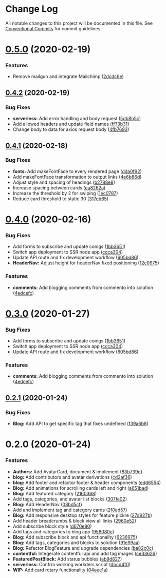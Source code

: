 # Change Log

All notable changes to this project will be documented in this file.
See [Conventional Commits](https://conventionalcommits.org) for commit guidelines.

# [0.5.0](https://gitlab.com/imaginedelements/heather-turano-coaching/live-life-mindful/compare/@live-life-mindful/blog@0.4.2...@live-life-mindful/blog@0.5.0) (2020-02-19)


### Features

* Remove mailgun and integrate Mailchimp ([2dcdc6e](https://gitlab.com/imaginedelements/heather-turano-coaching/live-life-mindful/commit/2dcdc6ee7fbef6c2df7783de0804632bf09904a0))





## [0.4.2](https://gitlab.com/imaginedelements/heather-turano-coaching/live-life-mindful/compare/@live-life-mindful/blog@0.4.1...@live-life-mindful/blog@0.4.2) (2020-02-19)


### Bug Fixes

* **serverless:** Add error handling and body request ([5db8b5c](https://gitlab.com/imaginedelements/heather-turano-coaching/live-life-mindful/commit/5db8b5cc7bdf6d46cc8eb43004bc4a3652ebd57c))
* Add allowed headers and update field names ([ff73b31](https://gitlab.com/imaginedelements/heather-turano-coaching/live-life-mindful/commit/ff73b31efb8536b21970cc5a7e4b3b66d07301f9))
* Change body to data for axios request body ([4fb7693](https://gitlab.com/imaginedelements/heather-turano-coaching/live-life-mindful/commit/4fb7693ee95dab84b81c5350ae2c1c0f092c095f))





## [0.4.1](https://gitlab.com/imaginedelements/heather-turano-coaching/live-life-mindful/compare/@live-life-mindful/blog@0.4.0...@live-life-mindful/blog@0.4.1) (2020-02-18)


### Bug Fixes

* **fonts:** Add makeFontFace to every rendered page ([dda0f92](https://gitlab.com/imaginedelements/heather-turano-coaching/live-life-mindful/commit/dda0f92050701d96f6dfe62ce55f9a042b4b83d0))
* Add makeFontFace transformation to output links ([4e6b86d](https://gitlab.com/imaginedelements/heather-turano-coaching/live-life-mindful/commit/4e6b86d43df53b30f1ead3926823428f850aba26))
* Adjust style and spacing of headings ([b2788e8](https://gitlab.com/imaginedelements/heather-turano-coaching/live-life-mindful/commit/b2788e88756e384b7bf9e721df8b14cd66a7c338))
* Increase spacing between cards ([ea8262a](https://gitlab.com/imaginedelements/heather-turano-coaching/live-life-mindful/commit/ea8262ae999d842028102b3dbbd4ee9c00437cc9))
* Increase the threshold by 2 for swiping ([1ec0787](https://gitlab.com/imaginedelements/heather-turano-coaching/live-life-mindful/commit/1ec0787b294d283a2369c29fdd1b19f10e938cd3))
* Reduce card threshold to static 30 ([317eb65](https://gitlab.com/imaginedelements/heather-turano-coaching/live-life-mindful/commit/317eb65a97c2da4492ebb30c04d6e723f4f28e69))





# [0.4.0](https://gitlab.com/imaginedelements/heather-turano-coaching/live-life-mindful/compare/@live-life-mindful/blog@0.2.1...@live-life-mindful/blog@0.4.0) (2020-02-16)


### Bug Fixes

* Add forms to subscribe and update conigs ([1bb3651](https://gitlab.com/imaginedelements/heather-turano-coaching/live-life-mindful/commit/1bb36517388e12332f2cefaccf5130f09dc86d88))
* Switch app deployment to SSR node app ([ccca304](https://gitlab.com/imaginedelements/heather-turano-coaching/live-life-mindful/commit/ccca304ec62eabe12d39ac8ae6b2317ba08f7606))
* Update API route and fix development workflow ([605bd86](https://gitlab.com/imaginedelements/heather-turano-coaching/live-life-mindful/commit/605bd861e25c2ff48257aca422c3904b05ae4348))
* **HeaderNav:** Adjust height for headerNav fixed positioning ([12c0975](https://gitlab.com/imaginedelements/heather-turano-coaching/live-life-mindful/commit/12c0975b7a72b89621d0b07c830f248b1e1c05bf))


### Features

* **comments:** Add blogging comments from commento into solution ([4edcefc](https://gitlab.com/imaginedelements/heather-turano-coaching/live-life-mindful/commit/4edcefca04eedf629062f2629b1971660aba547a))





# [0.3.0](https://gitlab.com/imaginedelements/heather-turano-coaching/live-life-mindful/compare/@live-life-mindful/blog@0.2.1...@live-life-mindful/blog@0.3.0) (2020-01-27)


### Bug Fixes

* Add forms to subscribe and update conigs ([1bb3651](https://gitlab.com/imaginedelements/heather-turano-coaching/live-life-mindful/commit/1bb36517388e12332f2cefaccf5130f09dc86d88))
* Switch app deployment to SSR node app ([ccca304](https://gitlab.com/imaginedelements/heather-turano-coaching/live-life-mindful/commit/ccca304ec62eabe12d39ac8ae6b2317ba08f7606))
* Update API route and fix development workflow ([605bd86](https://gitlab.com/imaginedelements/heather-turano-coaching/live-life-mindful/commit/605bd861e25c2ff48257aca422c3904b05ae4348))


### Features

* **comments:** Add blogging comments from commento into solution ([4edcefc](https://gitlab.com/imaginedelements/heather-turano-coaching/live-life-mindful/commit/4edcefca04eedf629062f2629b1971660aba547a))





## [0.2.1](https://gitlab.com/imaginedelements/heather-turano-coaching/live-life-mindful/compare/@live-life-mindful/blog@0.2.0...@live-life-mindful/blog@0.2.1) (2020-01-24)


### Bug Fixes

* **Blog:** Add API to get specific tag that fixes undefined ([f39a6b8](https://gitlab.com/imaginedelements/heather-turano-coaching/live-life-mindful/commit/f39a6b8f9baf71da32e1831f6ed5f4a849025833))





# 0.2.0 (2020-01-24)


### Features

* **Authors:** Add AvatarCard, document & implement ([83b739d](https://gitlab.com/imaginedelements/heather-turano-coaching/live-life-mindful/commit/83b739d35ab691eb53575f6e594138bfcecacc30))
* **blog:** Add contributors and avatar derivations ([cd2af36](https://gitlab.com/imaginedelements/heather-turano-coaching/live-life-mindful/commit/cd2af3603990de1c68898289ad6d8e5b58d6012c))
* **blog:** Add footer and refactor footer & header components ([edd6554](https://gitlab.com/imaginedelements/heather-turano-coaching/live-life-mindful/commit/edd65544f1d416a76a8e445a995ef34e7e9406f6))
* **Blog:** Add animations for scrolling cards left and right ([a651bad](https://gitlab.com/imaginedelements/heather-turano-coaching/live-life-mindful/commit/a651bad8c4b8e76fa48a8ee44af4a97853922de2))
* **Blog:** Add featured category ([2160368](https://gitlab.com/imaginedelements/heather-turano-coaching/live-life-mindful/commit/21603687c7f7fd9cf2167dde3f126eb2c5e0dec0))
* Add tags, categories, and avatar list blocks ([307fe02](https://gitlab.com/imaginedelements/heather-turano-coaching/live-life-mindful/commit/307fe02c4e95bcc47bd7773bb5940c8c0dde56d9))
* **Blog:** Add HeaderNav ([08bd5cf](https://gitlab.com/imaginedelements/heather-turano-coaching/live-life-mindful/commit/08bd5cffa1396f2c76d6d05b71cbf2345cd8a429))
* Add and implement tag and category cards ([2f0ad57](https://gitlab.com/imaginedelements/heather-turano-coaching/live-life-mindful/commit/2f0ad5783b32f636e0d8894dad080a068a34be5b))
* **Blog:** Add responsive desktop styles for feature pickre ([27d927b](https://gitlab.com/imaginedelements/heather-turano-coaching/live-life-mindful/commit/27d927b02692991b4e3b7cc0489a823431c97d9a))
* Add header breadcrumbs & block view all links ([2960e52](https://gitlab.com/imaginedelements/heather-turano-coaching/live-life-mindful/commit/2960e52f349c7551e035331024c2c20ec07abb6e))
* Add subscribe block style ([d670e90](https://gitlab.com/imaginedelements/heather-turano-coaching/live-life-mindful/commit/d670e90aea932df3d7ee9662e36e804adc580da1))
* Add tags and categories to blog app ([958080e](https://gitlab.com/imaginedelements/heather-turano-coaching/live-life-mindful/commit/958080eee8981424a94c6c9d1cf1849858a81e4e))
* **Blog:** Add subscribe block and api functionality ([6236975](https://gitlab.com/imaginedelements/heather-turano-coaching/live-life-mindful/commit/62369757368c20cc739482ad605bdba73b9dffc5))
* **Blog:** Add tags, categories and blocks to solution ([91e99aa](https://gitlab.com/imaginedelements/heather-turano-coaching/live-life-mindful/commit/91e99aaa39f03ac371a558a4f64c226620dccdf8))
* **Blog:** Refactor BlogFeature and upgrade dependencies ([ba82c0c](https://gitlab.com/imaginedelements/heather-turano-coaching/live-life-mindful/commit/ba82c0c6ad80b2ef3fc84cae678bc3283e382b39))
* **contentful:** Integerate contentful api and add tag images ([ce33626](https://gitlab.com/imaginedelements/heather-turano-coaching/live-life-mindful/commit/ce33626712f5bdad58fa9ef2cc2eb753f4a35717))
* **FeaturedPostBlock:** Add status bubbles ([ab9d827](https://gitlab.com/imaginedelements/heather-turano-coaching/live-life-mindful/commit/ab9d8275b56b706012e82f2889940f461d7d420f))
* **serverless:** Confrm working workders script ([dbcd4f0](https://gitlab.com/imaginedelements/heather-turano-coaching/live-life-mindful/commit/dbcd4f008a85110702785213799510711d5919bf))
* **WIP:** Add card rotary functionality ([04aee1a](https://gitlab.com/imaginedelements/heather-turano-coaching/live-life-mindful/commit/04aee1aa61ec106e5260ba942b730c2c8758b4c5))
